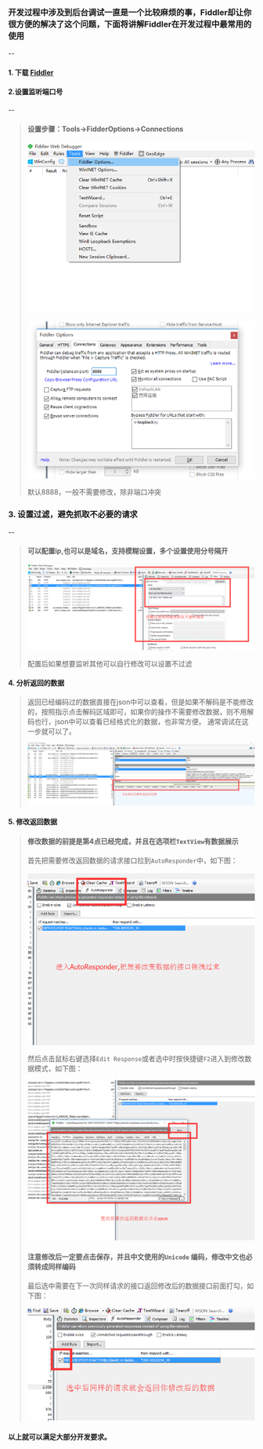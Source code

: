 ### 开发过程中涉及到后台调试一直是一个比较麻烦的事，Fiddler却让你很方便的解决了这个问题，下面将讲解Fiddler在开发过程中最常用的使用
--
#### 1. 下载 [Fiddler](http://www.telerik.com/fiddler)

#### 2.设置监听端口号
--
>#### 设置步骤：Tools->FidderOptions->Connections
>
>![设置端口](https://raw.githubusercontent.com/goodbranch/AndroidNote/master/note/image/fiddler_guide_1.png) 
>
>![设置端口](https://raw.githubusercontent.com/goodbranch/AndroidNote/master/note/image/fiddler_guide_2.png)
>
>默认8888，一般不需要修改，除非端口冲突
>
### 3. 设置过滤，避免抓取不必要的请求
--
>#### 可以配置ip,也可以是域名，支持模糊设置，多个设置使用分号隔开
>
>![过滤配置](https://raw.githubusercontent.com/goodbranch/AndroidNote/master/note/image/fiddler_guide_3.png)
>
>配置后如果想要监听其他可以自行修改可以设置不过滤
>
#### 4. 分析返回的数据
>
>返回已经编码过的数据直接在json中可以查看，但是如果不解码是不能修改的，按照指示点击解码区域即可，如果你的操作不需要修改数据，则不用解码也行，json中可以查看已经格式化的数据，也非常方便。
>通常调试在这一步就可以了。
>
>![返回数据](https://raw.githubusercontent.com/goodbranch/AndroidNote/master/note/image/fiddler_guide_4.png)
>
>
#### 5. 修改返回数据
>
>#### 修改数据的前提是第4点已经完成，并且在选项栏`TextView`有数据展示
>
>首先把需要修改返回数据的请求接口拉到`AutoResponder`中，如下图：
>
>![AutoResponder](https://raw.githubusercontent.com/goodbranch/AndroidNote/master/note/image/fiddler_guide_5.png)
>
>
> 然后点击鼠标右键选择`Edit Response`或者选中时按快捷键`F2`进入到修改数据模式，如下图：
>
>
>![修改数据](https://raw.githubusercontent.com/goodbranch/AndroidNote/master/note/image/fiddler_guide_6.png)
>
>
>#### 注意修改后一定要点击保存，并且中文使用的`Unicode` 编码，修改中文也必须转成同样编码
>
>
>最后选中需要在下一次同样请求的接口返回修改后的数据接口前面打勾，如下图：
>
>![修改Response生效](https://raw.githubusercontent.com/goodbranch/AndroidNote/master/note/image/fiddler_guide_7.png)
>
>
>
>
#### 以上就可以满足大部分开发要求。
